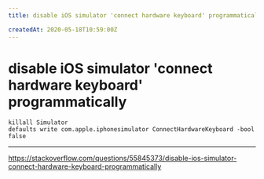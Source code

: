 ```yaml
---
title: disable iOS simulator 'connect hardware keyboard' programmatically

createdAt: 2020-05-18T10:59:00Z
---
```


# disable iOS simulator 'connect hardware keyboard' programmatically

```shell
killall Simulator
defaults write com.apple.iphonesimulator ConnectHardwareKeyboard -bool false
```

---

https://stackoverflow.com/questions/55845373/disable-ios-simulator-connect-hardware-keyboard-programmatically